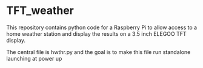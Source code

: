 # TFT_weather
This repository contains python code for a Raspberry Pi to allow access to a home weather station
and display the results on a 3.5 inch ELEGOO TFT display.

The central file is hwthr.py and the goal is to make this file run standalone launching at power up 
